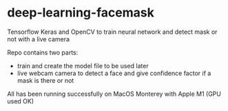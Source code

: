 # deep-learning-facemask
Tensorflow Keras and OpenCV to train neural network and detect mask or not with a live camera

Repo contains two parts:
- train and create the model file to be used later
- live webcam camera to detect a face and give confidence factor if a mask is there or not

All has been running successfully on MacOS Monterey with Apple M1 (GPU used OK)

